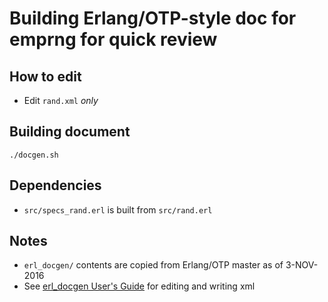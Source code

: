 # Building Erlang/OTP-style doc for emprng for quick review

## How to edit

* Edit `rand.xml` *only*

## Building document

    ./docgen.sh

## Dependencies

* `src/specs_rand.erl` is built from `src/rand.erl`

## Notes

* `erl_docgen/` contents are copied from Erlang/OTP master as of 3-NOV-2016
* See [erl\_docgen User's Guide](http://erlang.org/doc/apps/erl_docgen/users_guide.html) for editing and writing xml
